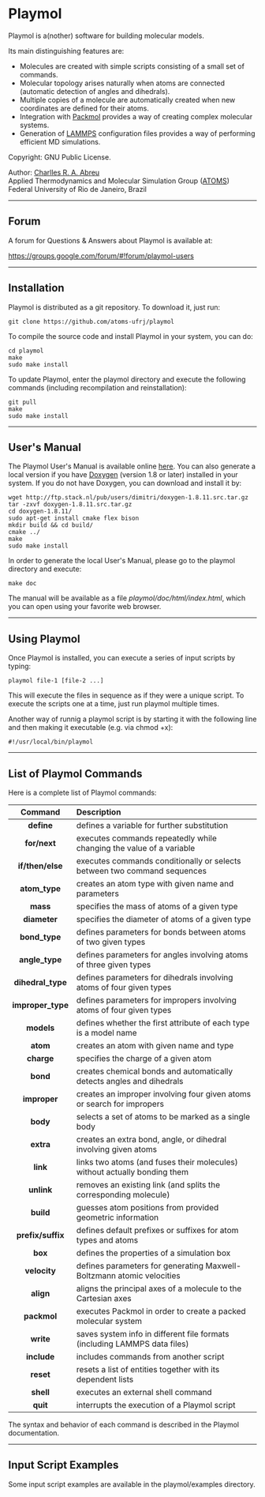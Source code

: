 Playmol
=======

Playmol is a(nother) software for building molecular models.

Its main distinguishing features are:

* Molecules are created with simple scripts consisting of a small set of commands.
* Molecular topology arises naturally when atoms are connected (automatic detection of angles and
dihedrals).
* Multiple copies of a molecule are automatically created when new coordinates are defined for their
atoms.
* Integration with [Packmol] provides a way of creating complex molecular systems.
* Generation of [LAMMPS] configuration files provides a way of performing efficient MD simulations.

Copyright: GNU Public License.

Author: [Charlles R. A. Abreu](mailto:abreu@eq.ufrj.br)<br>
Applied Thermodynamics and Molecular Simulation Group ([ATOMS])<br>
Federal University of Rio de Janeiro, Brazil

[Packmol]:	http://www.ime.unicamp.br/~martinez/packmol
[LAMMPS]:	http://lammps.sandia.gov
[ATOMS]:	http://atoms.peq.coppe.ufrj.br

--------------------------------------------------------------------------------

Forum
-----

A forum for Questions & Answers about Playmol is available at:

https://groups.google.com/forum/#!forum/playmol-users

--------------------------------------------------------------------------------

Installation
------------

Playmol is distributed as a git repository. To download it, just run:

    git clone https://github.com/atoms-ufrj/playmol

To compile the source code and install Playmol in your system, you can do:

    cd playmol
    make
    sudo make install

To update Playmol, enter the playmol directory and execute the following commands (including
recompilation and reinstallation):

    git pull
    make
    sudo make install

--------------------------------------------------------------------------------

User's Manual
-------------

The Playmol User's Manual is available online [here](http://atoms.peq.coppe.ufrj.br/playmol). You
can also generate a local version if you have [Doxygen](http://www.doxygen.org) (version 1.8 or
later) installed in your system. If you do not have Doxygen, you can download and install it by:

    wget http://ftp.stack.nl/pub/users/dimitri/doxygen-1.8.11.src.tar.gz
    tar -zxvf doxygen-1.8.11.src.tar.gz
    cd doxygen-1.8.11/
    sudo apt-get install cmake flex bison
    mkdir build && cd build/
    cmake ../
    make
    sudo make install

In order to generate the local User's Manual, please go to the playmol directory and execute:

    make doc

The manual will be available as a file _playmol/doc/html/index.html_, which you can open using your
favorite web browser.

--------------------------------------------------------------------------------

Using Playmol
-------------

Once Playmol is installed, you can execute a series of input scripts by typing:

    playmol file-1 [file-2 ...]

This will execute the files in sequence as if they were a unique script. To execute the scripts one
at a time, just run playmol multiple times.

Another way of runnig a playmol script is by starting it with the following line and then making it
executable (e.g. via chmod +x):

    #!/usr/local/bin/playmol

--------------------------------------------------------------------------------

List of Playmol Commands
------------------------

Here is a complete list of Playmol commands:

| Command           | Description                                                               |
|:-----------------:|:--------------------------------------------------------------------------|
| **define**        | defines a variable for further substitution                               |
| **for/next**      | executes commands repeatedly while changing the value of a variable       |
| **if/then/else**  | executes commands conditionally or selects between two command sequences  |
| **atom_type**     | creates an atom type with given name and parameters                       |
| **mass**          | specifies the mass of atoms of a given type                               |
| **diameter**      | specifies the diameter of atoms of a given type                           |
| **bond_type**     | defines parameters for bonds between atoms of two given types             |
| **angle_type**    | defines parameters for angles involving atoms of three given types        |
| **dihedral_type** | defines parameters for dihedrals involving atoms of four given types      |
| **improper_type** | defines parameters for impropers involving atoms of four given types      |
| **models**        | defines whether the first attribute of each type is a model name          |
| **atom**          | creates an atom with given name and type                                  |
| **charge**        | specifies the charge of a given atom                                      |
| **bond**          | creates chemical bonds and automatically detects angles and dihedrals     |
| **improper**      | creates an improper involving four given atoms or search for impropers    |
| **body**          | selects a set of atoms to be marked as a single body                      |
| **extra**         | creates an extra bond, angle, or dihedral involving given atoms           |
| **link**          | links two atoms (and fuses their molecules) without actually bonding them |
| **unlink**        | removes an existing link (and splits the corresponding molecule)          |
| **build**         | guesses atom positions from provided geometric information                |
| **prefix/suffix** | defines default prefixes or suffixes for atom types and atoms             |
| **box**           | defines the properties of a simulation box                                |
| **velocity**      | defines parameters for generating Maxwell-Boltzmann atomic velocities     |
| **align**         | aligns the principal axes of a molecule to the Cartesian axes             |
| **packmol**       | executes Packmol in order to create a packed molecular system             |
| **write**         | saves system info in different file formats (including LAMMPS data files) |
| **include**       | includes commands from another script                                     |
| **reset**         | resets a list of entities together with its dependent lists               |
| **shell**         | executes an external shell command                                        |
| **quit**          | interrupts the execution of a Playmol script                              |

The syntax and behavior of each command is described in the Playmol documentation.

--------------------------------------------------------------------------------

Input Script Examples
-------------------------

Some input script examples are available in the playmol/examples directory.

